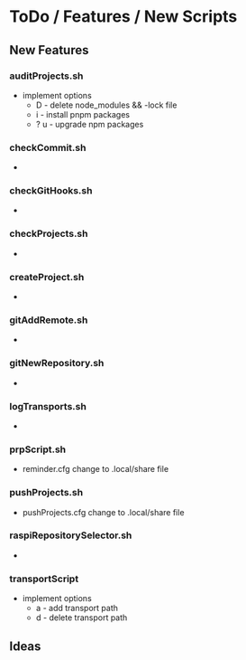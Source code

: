 # ToDo / Features / New Scripts

## New Features

### auditProjects.sh

- implement options
  - D - delete node_modules && -lock file
  - i - install pnpm packages
  - ? u - upgrade npm packages

### checkCommit.sh

-

### checkGitHooks.sh

-

### checkProjects.sh

-

### createProject.sh

-

### gitAddRemote.sh

-

### gitNewRepository.sh

-

### logTransports.sh

-

### prpScript.sh

- reminder.cfg change to .local/share file

### pushProjects.sh

- pushProjects.cfg change to .local/share file

### raspiRepositorySelector.sh

-

### transportScript

- implement options
  - a - add transport path
  - d - delete transport path

## Ideas
